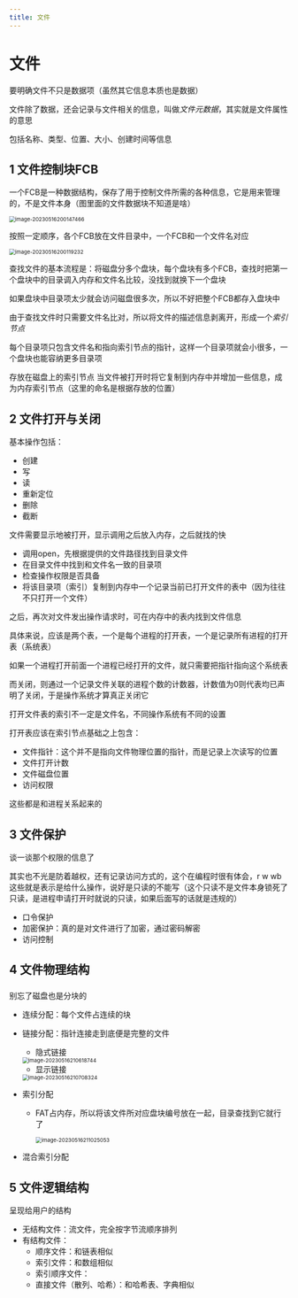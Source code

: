 ```yaml
---
title: 文件
---
```


# 文件

要明确文件不只是数据项（虽然其它信息本质也是数据）

文件除了数据，还会记录与文件相关的信息，叫做*文件元数据*，其实就是文件属性的意思

包括名称、类型、位置、大小、创建时间等信息

## 1 文件控制块FCB

一个FCB是一种数据结构，保存了用于控制文件所需的各种信息，它是用来管理的，不是文件本身（图里面的文件数据块不知道是啥）

<img src="https://cdn.jsdelivr.net/gh/zvictorliu/typoraPics@main/img/image-20230516200147466.png" alt="image-20230516200147466" style="zoom:67%;" />

按照一定顺序，各个FCB放在文件目录中，一个FCB和一个文件名对应

<img src="https://cdn.jsdelivr.net/gh/zvictorliu/typoraPics@main/img/image-20230516200119232.png" alt="image-20230516200119232" style="zoom:67%;" />

查找文件的基本流程是：将磁盘分多个盘块，每个盘块有多个FCB，查找时把第一个盘块中的目录调入内存和文件名比较，没找到就换下一个盘块

如果盘块中目录项太少就会访问磁盘很多次，所以不好把整个FCB都存入盘块中

由于查找文件时只需要文件名比对，所以将文件的描述信息剥离开，形成一个*索引节点*

每个目录项只包含文件名和指向索引节点的指针，这样一个目录项就会小很多，一个盘块也能容纳更多目录项

存放在磁盘上的索引节点 当文件被打开时将它复制到内存中并增加一些信息，成为内存索引节点（这里的命名是根据存放的位置）

## 2 文件打开与关闭

基本操作包括：

- 创建
- 写
- 读
- 重新定位
- 删除
- 截断



文件需要显示地被打开，显示调用之后放入内存，之后就找的快

- 调用open，先根据提供的文件路径找到目录文件
- 在目录文件中找到和文件名一致的目录项
- 检查操作权限是否具备
- 将该目录项（索引）复制到内存中一个记录当前已打开文件的表中（因为往往不只打开一个文件）

之后，再次对文件发出操作请求时，可在内存中的表内找到文件信息

具体来说，应该是两个表，一个是每个进程的打开表，一个是记录所有进程的打开表（系统表）

如果一个进程打开前面一个进程已经打开的文件，就只需要把指针指向这个系统表

而关闭，则通过一个记录文件关联的进程个数的计数器，计数值为0则代表均已声明了关闭，于是操作系统才算真正关闭它



打开文件表的索引不一定是文件名，不同操作系统有不同的设置

打开表应该在索引节点基础之上包含：

- 文件指针：这个并不是指向文件物理位置的指针，而是记录上次读写的位置
- 文件打开计数
- 文件磁盘位置
- 访问权限

这些都是和进程关系起来的

## 3 文件保护

谈一谈那个权限的信息了

其实也不光是防着越权，还有记录访问方式的，这个在编程时很有体会，r w wb 这些就是表示是给什么操作，说好是只读的不能写（这个只读不是文件本身锁死了只读，是进程申请打开时就说的只读，如果后面写的话就是违规的）

- 口令保护
- 加密保护：真的是对文件进行了加密，通过密码解密
- 访问控制

## 4 文件物理结构

### 

别忘了磁盘也是分块的

- 连续分配：每个文件占连续的块

- 链接分配：指针连接走到底便是完整的文件

  - 隐式链接

  <img src="https://cdn.jsdelivr.net/gh/zvictorliu/typoraPics@main/img/image-20230516210618744.png" alt="image-20230516210618744" style="zoom:67%;" />

  - 显示链接

  <img src="https://cdn.jsdelivr.net/gh/zvictorliu/typoraPics@main/img/image-20230516210708324.png" alt="image-20230516210708324" style="zoom:67%;" />

- 索引分配

  - FAT占内存，所以将该文件所对应盘块编号放在一起，目录查找到它就行了

    <img src="https://cdn.jsdelivr.net/gh/zvictorliu/typoraPics@main/img/image-20230516211025053.png" alt="image-20230516211025053" style="zoom:67%;" />

- 混合索引分配

## 5 文件逻辑结构

呈现给用户的结构

- 无结构文件：流文件，完全按字节流顺序排列
- 有结构文件：
  - 顺序文件：和链表相似
  - 索引文件：和数组相似
  - 索引顺序文件：
  - 直接文件（散列、哈希）：和哈希表、字典相似